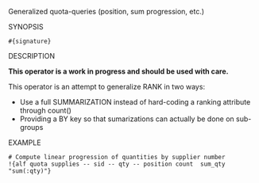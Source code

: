 
Generalized quota-queries (position, sum progression, etc.)

SYNOPSIS

    #{signature}

DESCRIPTION

**This operator is a work in progress and should be used with care.**

This operator is an attempt to generalize RANK in two ways:

* Use a full SUMMARIZATION instead of hard-coding a ranking attribute through count()
* Providing a BY key so that sumarizations can actually be done on sub-groups

EXAMPLE

    # Compute linear progression of quantities by supplier number
    !{alf quota supplies -- sid -- qty -- position count  sum_qty "sum(:qty)"}

